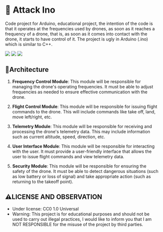 # 🥷 Attack Ino

Code project for Arduino, educational project, the intention of the code is that it operates at the frequencies used by drones, as soon as it reaches a frequency of a drone, that is, as soon as it comes into contact with the drone, it starts to have control of it. The project is ugly in Arduino (.ino) which is similar to C++. 

<img src="https://img.shields.io/badge/C%2B%2B-00599C?style=for-the-badge&logo=c%2B%2B&logoColor=blue&color=black"/> <img loading="lazy" src="https://img.shields.io/badge/Arduino-00979D?style=for-the-badge&logo=Arduino&logoColor=white"> <img loading="lazy" src="https://img.shields.io/badge/Arduino_IDE-00979D?style=for-the-badge&logo=arduino&logoColor=white">

## 🚧Architecture

1. **Frequency Control Module**: This module will be responsible for managing the drone's operating frequencies. It must be able to adjust frequencies as needed to ensure effective communication with the drone.

2. **Flight Control Module**: This module will be responsible for issuing flight commands to the drone. This will include commands like take off, land, move left/right, etc.

3. **Telemetry Module**: This module will be responsible for receiving and processing the drone's telemetry data. This may include information such as current altitude,
speed, direction, etc.

4. **User Interface Module**: This module will be responsible for interacting with the user. It must provide a user-friendly interface that allows the user to issue flight commands and view telemetry data.

5. **Security Module**: This module will be responsible for ensuring the safety of the drone.
It must be able to detect dangerous situations (such as low battery or loss of signal) and take appropriate action (such as returning to the takeoff point).

## ⚠️LICENSE AND OBSERVATION
  - Under license: CC0 1.0 Universal
  - Warning: This project is for educational purposes and should not be used to carry out illegal practices, I would like to inform you that I am NOT RESPONSIBLE for the misuse of the project by third parties.
